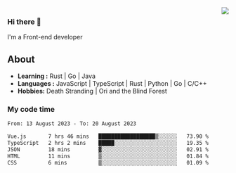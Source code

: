 <img align='right' src="https://github-readme-stats.vercel.app/api?username=strugglebak&show_icons=true">

### Hi there 👋

I'm a Front-end developer

## About

-  **Learning :** Rust | Go | Java
-  **Languages :** JavaScript | TypeScript | Rust | Python | Go | C/C++
-  **Hobbies:** Death Stranding | Ori and the Blind Forest

### My code time

<!--START_SECTION:waka-->

```txt
From: 13 August 2023 - To: 20 August 2023

Vue.js       7 hrs 46 mins   ██████████████████▒░░░░░░   73.90 %
TypeScript   2 hrs 2 mins    █████░░░░░░░░░░░░░░░░░░░░   19.35 %
JSON         18 mins         ▓░░░░░░░░░░░░░░░░░░░░░░░░   02.91 %
HTML         11 mins         ▒░░░░░░░░░░░░░░░░░░░░░░░░   01.84 %
CSS          6 mins          ▒░░░░░░░░░░░░░░░░░░░░░░░░   01.09 %
```

<!--END_SECTION:waka-->

